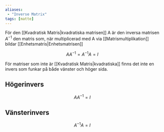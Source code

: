 ```yaml
---
aliases:
 - "Inverse Matrix"
tags: [matte]
---
```

För den [[Kvadratisk Matris|kvadratiska matrisen]] A är den inversa matrisen $A^{-1}$ den matris som, när multiplicerad med A via [[Matrismultiplikation]] bildar [[Enhetsmatris|Enhetsmatrisen]]

$$
AA^{-1}= A^{-1}A=I
$$

För matriser som inte är [[Kvadratisk Matris|kvadratiska]] finns det inte en invers som funkar på både vänster och höger sida. 

## Högerinvers

$$AA^{-1}=I$$

## Vänsterinvers

$$A^{-1}A=I$$

